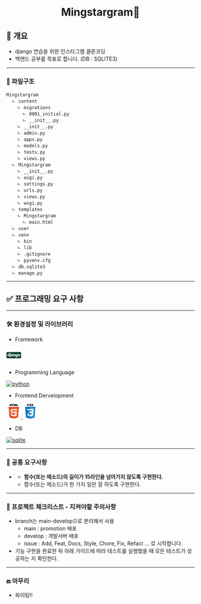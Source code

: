 <h1 align="middle">Mingstargram📸</h1>

## 👀 개요

- django 연습을 위한 인스타그램 클론코딩
- 백엔드 공부를 목표로 합니다. (DB : SQLITE3)

---

### 📁 파일구조

```
Mingstargram
  ㄴ content
    ㄴ migrations
      ㄴ 0001_initial.py
      ㄴ __init__.py
    ㄴ __init__.py
    ㄴ admin.py
    ㄴ apps.py
    ㄴ models.py
    ㄴ tests.py
    ㄴ views.py
  ㄴ Mingstargram
    ㄴ __init__.py
    ㄴ asgi.py
    ㄴ settings.py
    ㄴ urls.py
    ㄴ views.py
    ㄴ wsgi.py
  ㄴ templates
    ㄴ Mingstargram  
      ㄴ main.html
  ㄴ user
  ㄴ venv
    ㄴ bin
    ㄴ lib
    ㄴ .gitignore
    ㄴ pyvenv.cfg
  ㄴ db.sqlite3
  ㄴ manage.py

```

---

## ✅ 프로그래밍 요구 사항

---

### 🛠️ 환경설정 및 라이브러리

- Framework
<p align="left"> <a href="https://www.djangoproject.com/" target="_blank" rel="noreferrer"> <img src="https://raw.githubusercontent.com/devicons/devicon/master/icons/django/django-original.svg" alt="django" width="40" height="40"/> </a> <br>
  
- Programming Language
<p align="left"> <a href="https://www.python.org" target="_blank" rel="noreferrer"> <img src="https://cdn.worldvectorlogo.com/logos/django.svg" alt="python" width="40" height="40"/> </a> <br>

- Frontend Dervelopment
<p align="left"> <a href="https://www.w3.org/html/" target="_blank" rel="noreferrer"> <img src="https://raw.githubusercontent.com/devicons/devicon/master/icons/html5/html5-original-wordmark.svg" alt="html5" width="40" height="40"/> </a> <a href="https://www.w3schools.com/css/" target="_blank" rel="noreferrer"> <img src="https://raw.githubusercontent.com/devicons/devicon/master/icons/css3/css3-original-wordmark.svg" alt="css3" width="40" height="40"/> </a><br>

- DB
<p align="left"> <a href="https://www.sqlite.org/" target="_blank" rel="noreferrer"> <img src="https://www.vectorlogo.zone/logos/sqlite/sqlite-icon.svg" alt="sqlite" width="40" height="40"/> </a> </p>

---

### 📝 공통 요구사항

- - **함수(또는 메소드)의 길이가 15라인을 넘어가지 않도록 구현한다.**
  - 함수(또는 메소드)가 한 가지 일만 잘 하도록 구현한다.

---

### 🚨 프로젝트 체크리스트 - 지켜야할 주의사항

- branch는 main-develop으로 분리해서 사용
  - main : promotion 배포
  - develop : 개발서버 배포
  - issue : Add, Feat, Docs, Style, Chore, Fix, Refact ... 로 시작합니다.
- 기능 구현을 완료한 뒤 아래 가이드에 따라 테스트를 실행했을 때 모든 테스트가 성공하는 지 확인한다.
---

### 🔚 마무리

- 화이팅!!

